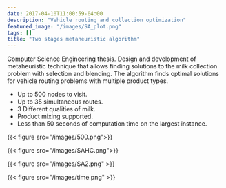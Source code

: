 ```yaml
---
date: 2017-04-10T11:00:59-04:00
description: "Vehicle routing and collection optimization"
featured_image: "/images/SA_plot.png"
tags: []
title: "Two stages metaheuristic algorithm"
---
```


Computer Science Engineering thesis. Design and development of metaheuristic technique that allows finding solutions to the milk collection problem with selection and blending.
The algorithm finds optimal solutions for vehicle routing problems with multiple product types.

* Up to 500 nodes to visit.
* Up to 35 simultaneous routes.
* 3 Different qualities of milk.
* Product mixing supported.
* Less than 50 seconds of computation time on the largest instance.

{{< figure src="/images/500.png">}}

{{< figure src="/images/SAHC.png">}}

{{< figure src="/images/SA2.png" >}}

{{< figure src="/images/time.png" >}}